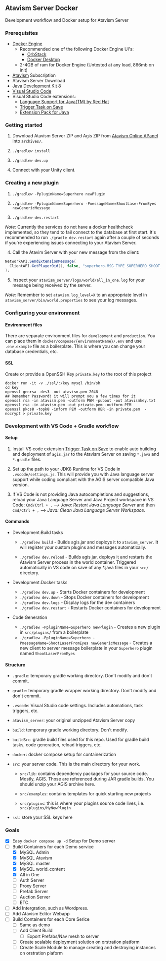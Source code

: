 ## Atavism Server Docker 

Development workflow and Docker setup for Atavism Server

### Prerequisites

- [Docker Engine](https://www.docker.com/)
  - Recommended one of the following Docker Engine UI's:
    - [OrbStack](https://orbstack.dev/)
    - [Docker Desktop](https://www.docker.com/products/docker-desktop/)
  - 2-4GB of ram for Docker Engine (Untested at any load, 866mb on init)
- [Atavism](https://atavismonline.com/) Subscription
- Atavism Server Download
- [Java Development Kit 8](https://adoptium.net/temurin/releases/?version=8)
- [Visual Studio Code](https://code.visualstudio.com/)
- Visual Studio Code extensions:
  - [Language Support for Java(TM) by Red Hat](https://marketplace.visualstudio.com/items?itemName=redhat.java)
  - [Trigger Task on Save](https://marketplace.visualstudio.com/items?itemName=Gruntfuggly.triggertaskonsave)
  - [Extension Pack for Java](https://marketplace.visualstudio.com/items?itemName=vscjava.vscode-java-pack)

### Getting started

1. Download Atavism Server ZIP and Agis ZIP from [Atavism Online APanel](https://apanel.atavismonline.com/) into `archives/`.

2. `./gradlew install`

3. `./gradlew dev.up`

4. Connect with your Unity client.

### Creating a new plugin

1. `./gradlew -PpluginName=Superhero newPlugin`

2. `./gradlew -PpluginName=Superhero -PmessageName=ShootLaserFromEyes newGenericMessage`

3. `./gradlew dev.restart`

_Note:_ Currently the services do not have a docker healthcheck implemented, so they tend to fail connect to the database at first start. It's recommended to run `./gradle dev.restart` again after a couple of seconds if you're experiencing issues connecting to your Atavism Server. 

4. Call the Atavim Server with your new message from the client:

```C#
NetworkAPI.SendExtensionMessage(
  ClientAPI.GetPlayerOid(), false, "superhero.MSG_TYPE_SUPERHERO_SHOOT_LASER_FROM_EYES", new Dictionary<string, object>()
);
```

5. Inspect your `atavism_server/logs/world/all_in_one.log` for your message being received by the server.

_Note:_ Remember to set `atavism.log_level=X` to an appropriate level in `atavism_server/bin/world.properties` to see your log messages.

### Configuring your environment

#### Environment files

There are separate environment files for `development` and `production`. You can place them in `docker/compose/{environmentName}/.env` and use `.env.example` file as a boilerplate. This is where you can change your database credentials, etc. 

#### SSL

Create or provide a OpenSSH Key `private.key` to the root of this project

```
docker run -it -v ./ssl/:/key mysql /bin/sh
cd key
openssl genrsa -des3 -out atavism.pem 2048
## Remember Password! it will prompt you a few times for it
openssl rsa -in atavism.pem -outform PEM -pubout -out atavismkey.txt
openssl rsa -in atavism.pem -out private.pem -outform PEM
openssl pkcs8 -topk8 -inform PEM -outform DER -in private.pem  -nocrypt > private.key
```

### Development with VS Code + Gradle workflow

#### Setup

1. Install VS code extension [Trigger Task on Save](https://marketplace.visualstudio.com/items?itemName=Gruntfuggly.triggertaskonsave) to enable auto building and deployment of `agis.jar` to the Atavism Server on saving `*.java` and `*.gradle` files.

2. Set up the path to your JDK8 Runtime for VS Code in `.vscode/settings.js`. This will provide you with Java language server support while coding compliant with the AGIS server compatible Java version.

3. If VS Code is not providing Java autocompletions and suggestions, reload your Java Language Server and Java Project workspace in VS Code: `Cmd/Ctrl + ,` --> _Java: Restart Java Language Server_ and then `Cmd/Ctrl + ,` --> _Java: Clean Java Language Server Workspace_.

#### Commands

- Development:Build tasks

  - `./gradlew build` - Builds agis.jar and deploys it to `atavism_server`. It will register your custom plugins and messages automatically.

  - `./gradlew dev.reload` - Builds agis.jar, deploys it and restarts the Atavism Server process in the world container. Triggered automatically in VS code on save of any \*.java files in your `src/` directory.

- Development:Docker tasks
  - `./gradlew dev.up` - Starts Docker containers for development
  - `./gradlew dev.down` - Stops Docker containers for development
  - `./gradlew dev.logs` - Display logs for the dev containers
  - `./gradlew dev.restart` - Restarts Docker containers for development

- Code Generation
  - `./gradlew -PpluginName=Superhero newPlugin` - Creates a new plugin in `src/plugins/` from a boilerplate
  - `./gradlew -PpluginName=Superhero -PmessageName=ShootLaserFromEyes newGenericMessage` - Creates a new client to server message boilerplate in your `Superhero` plugin named `ShootLaserFromEyes`

#### Structure

- `.gradle`: temporary gradle working directory. Don't modify and don't commit.

- `gradle`: temporary gradle wrapper working directory. Don't modify and don't commit.

- `.vscode`: Visual Studio code settings. Includes automations, task triggers, etc.

- `atavism_server`: your original unzipped Atavism Server copy

- `build`: temporary gradle working directory. Don't modify.

- `buildSrc`: gradle build files used for this repo. Used for gradle build tasks, code generation, reload triggers, etc.

- `docker`: docker compose setup for containerization

- `src`: your server code. This is the main directory for your work.

  - `src/lib`: contains dependency packages for your source code. Mostly, AGIS. Those are referenced during JAR gradle builds. You should unzip your AGIS archive here.

  - `src/examples`: contains templates for quick starting new projects

  - `src/plugins`: this is where your plugins source code lives, i.e. `src/plugins/MyNewPlugin`

- `ssl`: store your SSL keys here

### Goals

- [x] Easy `docker compose up -d` Setup for Demo server
- [ ] Build Containers for each Demo service
  - [x] MySQL Admin
  - [x] MySQL Atavism
  - [x] MySQL master
  - [x] MySQL world_content
  - [x] All in One
  - [ ] Auth Server
  - [ ] Proxy Server
  - [ ] Prefab Server
  - [ ] Auction Server
  - [ ] ETC.
- [ ] Add Intergration, such as Wordpress.
- [ ] Add Atavism Editor Webapp
- [ ] Build Containers for each Core Serice
  - [ ] Same as demo
  - [ ] Add Client Build
    - [ ] Export Prefabs/Nav mesh to server
  - [ ] Create scalable deployment solution on orstration platform
  - [ ] Create Scale Module to manage creating and destroying instances on orstration plaform

